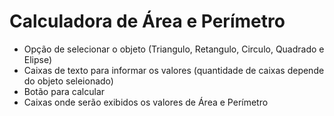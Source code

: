 # Calculadora de Área e Perímetro 

- Opção de selecionar o objeto (Triangulo, Retangulo, Circulo, Quadrado e Elipse)
- Caixas de texto para informar os valores (quantidade de caixas depende do objeto seleionado)
- Botão para calcular
- Caixas onde serão exibidos os valores de Área e Perímetro
